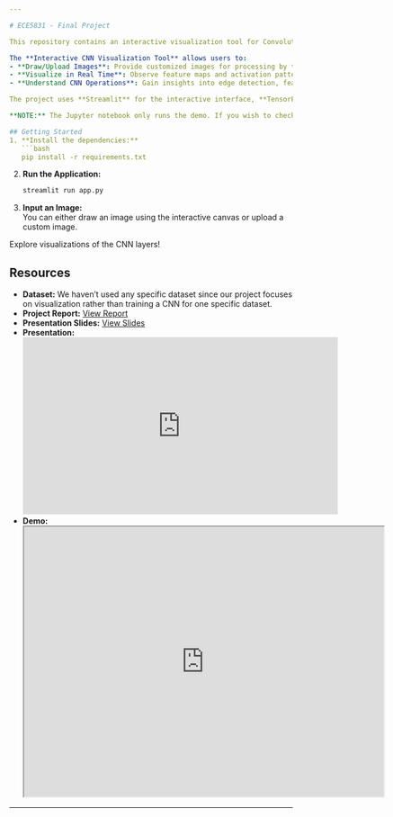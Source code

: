 ```yaml
---

# ECE5831 - Final Project  

This repository contains an interactive visualization tool for Convolutional Neural Networks, built as a project for one of our courses, **ECE5831 Pattern Recognition and Neural Networks**. The tool is designed for educators, students, and researchers. This project provides real-time, layer-by-layer visualization of CNN operations, helping users intuitively learn about complex concepts.  

The **Interactive CNN Visualization Tool** allows users to:  
- **Draw/Upload Images**: Provide customized images for processing by the CNN.  
- **Visualize in Real Time**: Observe feature maps and activation patterns through convolutional, pooling, and dense layers.  
- **Understand CNN Operations**: Gain insights into edge detection, feature extraction, and classification processes.  

The project uses **Streamlit** for the interactive interface, **TensorFlow** for the CNN architecture, and **OpenCV** for image preprocessing.  

**NOTE:** The Jupyter notebook only runs the demo. If you wish to check out the UI, please run the project with Streamlit.  

## Getting Started  
1. **Install the dependencies:**  
   ```bash  
   pip install -r requirements.txt  
   ```  
2. **Run the Application:**  
   ```bash  
   streamlit run app.py  
   ```  
3. **Input an Image:**  
   You can either draw an image using the interactive canvas or upload a custom image.  

Explore visualizations of the CNN layers!  

## Resources  

- **Dataset:** We haven’t used any specific dataset since our project focuses on visualization rather than training a CNN for one specific dataset.  
- **Project Report:** [View Report](https://drive.google.com/file/d/1ZSVbu-SzPwG6AAwbmZQVQC5BbeE5uFE7/view?usp=drive_link)  
- **Presentation Slides:** [View Slides](https://drive.google.com/file/d/15AHJgBnLUnZc3_UFvz5YuQexnoxSzG9g/view?usp=drive_link)  
- **Presentation:**  
  <iframe width="560" height="315" src="https://www.youtube.com/embed/zHOBiQmFux4" title="Presentation Video" frameborder="0" allow="accelerometer; autoplay; clipboard-write; encrypted-media; gyroscope; picture-in-picture" allowfullscreen></iframe>  
- **Demo:**  
  <iframe src="https://drive.google.com/file/d/190AmJZ7Ujdnk0YnIvN8IXVZmh7lTCw5q/preview" width="640" height="480" allow="autoplay"></iframe>  

---  
```

